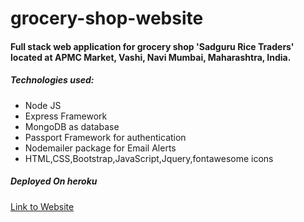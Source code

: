# grocery-shop-website
<h4>Full stack web application for grocery shop 'Sadguru Rice Traders' located at APMC Market, Vashi, Navi Mumbai, Maharashtra, India.</h4>
<h5>Technologies used:</h5>
<ul>
  <li>Node JS</li>
  <li>Express Framework</li>
  <li>MongoDB as database</li>
  <li>Passport Framework for authentication</li>
  <li>Nodemailer package for Email Alerts</li>
  <li>HTML,CSS,Bootstrap,JavaScript,Jquery,fontawesome icons</li>
</ul>
<h5>Deployed On heroku</h5>
<a href="http://sadguru-rice-traders.herokuapp.com">Link to Website</a>
